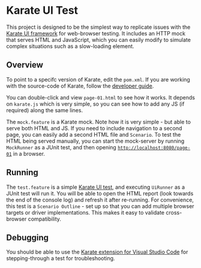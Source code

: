 # Karate UI Test
This project is designed to be the simplest way to replicate issues with the [Karate UI framework](https://github.com/intuit/karate/tree/master/karate-core) for web-browser testing. It includes an HTTP mock that serves HTML and JavaScript, which you can easily modify to simulate complex situations such as a slow-loading element.

## Overview
To point to a specifc version of Karate, edit the `pom.xml`. If you are working with the source-code of Karate, follow the [developer guide](https://github.com/intuit/karate/wiki/Developer-Guide).

You can double-click and view `page-01.html` to see how it works. It depends on `karate.js` which is very simple, so you can see how to add any JS (if required) along the same lines.

The `mock.feature` is a Karate mock. Note how it is very simple - but able to serve both HTML and JS. If you need to include navigation to a second page, you can easily add a second HTML file and `Scenario`. To test the HTML being served manually, you can start the mock-server by running `MockRunner` as a JUnit test, and then opening [`http://localhost:8080/page-01`](http://localhost:8080/page-01) in a browser.

## Running
The `test.feature` is a simple [Karate UI test](https://github.com/intuit/karate/tree/master/karate-core), and executing `UiRunner` as a JUnit test will run it. You will be able to open the HTML report (look towards the end of the console log) and refresh it after re-running. For convenience, this test is a `Scenario Outline` - set up so that you can add multiple browser targets or driver implementations. This makes it easy to validate cross-browser compatibility.

## Debugging
You should be able to use the [Karate extension for Visual Studio Code](https://github.com/intuit/karate/wiki/IDE-Support#vs-code-karate-plugin) for stepping-through a test for troubleshooting.